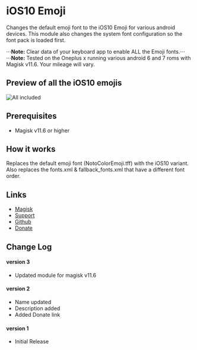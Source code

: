 # iOS10 Emoji
Changes the default emoji font to the iOS10 Emoji for various android devices.
This module also changes the system font configuration so the font pack is loaded first.

⋅⋅⋅**Note:** Clear data of your keyboard app to enable ALL the Emoji fonts.⋅⋅⋅
⋅⋅⋅**Note:** Tested on the Oneplus x running various android 6 and 7 roms with Magisk v11.6. Your mileage will vary.

## Preview of all the iOS10 emojis
![All included](https://www.img.pixady.com/2017/03/876208_emojipediaappleios.jpg "All the iOS10 emoji")

## Prerequisites
* Magisk v11.6 or higher

## How it works
Replaces the default emoji font (NotoColorEmoji.tff) with the iOS10 variant. 
Also replaces the fonts.xml & fallback_fonts.xml that have a different font order.


## Links
* [Magisk](https://forum.xda-developers.com/apps/magisk/official-magisk-v7-universal-systemless-t3473445)
* [Support](https://github.com/jplwolters/Magisk-ios10-Emoji-font)
* [Github](https://github.com/jplwolters/Magisk-ios10-Emoji-font)
* [Donate](http://paypal.me/jeanpierrewolters/5)

## Change Log 
#### version 3
* Updated module for magisk v11.6

#### version 2
* Name updated
* Description added
* Added Donate link

#### version 1
* Initial Release
